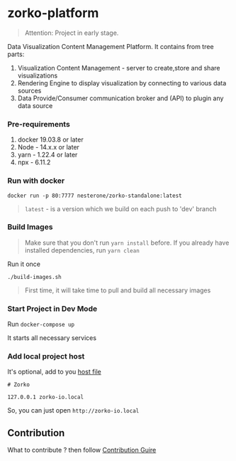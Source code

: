 # zorko-platform

> Attention: Project in early stage.

Data Visualization Content Management Platform.
It contains from tree parts:

1. Visualization Content Management - server to create,store and share visualizations
1. Rendering Engine to display visualization by connecting to various data sources
1. Data Provide/Consumer communication broker and (API) to plugin any data source

### Pre-requirements

1. docker 19.03.8 or later
1. Node - 14.x.x or later
1. yarn - 1.22.4 or later
1. npx - 6.11.2

### Run with docker

```
docker run -p 80:7777 nesterone/zorko-standalone:latest
```

> `latest` - is a version which we build on each push to 'dev' branch


### Build Images

> Make sure that you don't run `yarn install` before. If you already have installed dependencies,
> run `yarn clean`

Run it once

```
./build-images.sh
```

> First time, it will take time to pull and build all necessary images

### Start Project in Dev Mode

Run `docker-compose up`

It starts all necessary services

### Add local project host

It's optional, add to you [host file](https://serverfault.com/questions/3646/how-do-i-setup-a-hosts-file-on-different-operating-systems)

```
# Zorko

127.0.0.1 zorko-io.local

```

So, you can just open `http://zorko-io.local`


## Contribution

What to contribute ? then follow [Contribution Guire](CONTRIBUTING.md)
